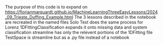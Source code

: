 The purpose of this code is to expand on 
https://florianmarquardt.github.io/MachineLearningThreeEasyLessons/2024_09_Trieste_Duffing_Example.html
The 3 lessons described in the notebook are recreated in the named files
Solo Test does the same process for Lorenz
1DFittingClassification expands it onto missing data and system classification
streamline has only the relevent portions of the 1DFitting file
TestSpace is streamline but as a .py file instead of a notebook
